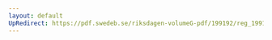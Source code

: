 ```yaml
---
layout: default
UpRedirect: https://pdf.swedeb.se/riksdagen-volumeG-pdf/199192/reg_199192/reg_199192_0569.pdf
---
```

